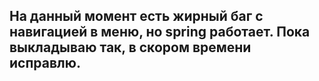 <h2>На данный момент есть жирный баг с навигацией в меню, но spring работает. Пока выкладываю так, в скором времени исправлю.</h2>
